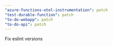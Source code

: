 ```yaml
---
"azure-functions-otel-instrumentation": patch
"test-durable-function": patch
"to-do-webapp": patch
"to-do-api": patch
---
```


Fix eslint versions
